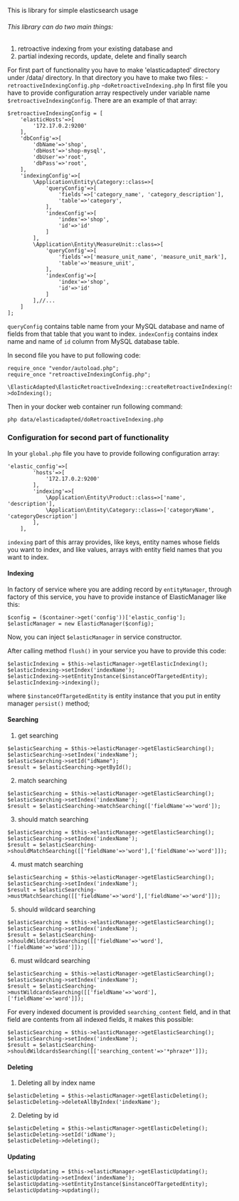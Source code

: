 
This is library for simple elasticsearch usage

###### This library can do two main things:
1. retroactive indexing from your existing database and
2. partial indexing records, update, delete and finally search

For first part of functionality you have to make 'elasticadapted' directory under /data/ directory.
In that directory you have to make two files:
-``retroactiveIndexingConfig.php``
-``doRetroactiveIndexing.php``
In first file you have to provide configuration array respectively under variable name ``$retroactiveIndexingConfig``.
There are an example of that array:
```
$retroactiveIndexingConfig = [
    'elasticHosts'=>[
        '172.17.0.2:9200'
    ],
    'dbConfig'=>[
        'dbName'=>'shop',
        'dbHost'=>'shop-mysql',
        'dbUser'=>'root',
        'dbPass'=>'root',
    ],
    'indexingConfig'=>[
        \Application\Entity\Category::class=>[
            'queryConfig'=>[
                'fields'=>['category_name', 'category_description'],
                'table'=>'category',
            ],
            'indexConfig'=>[
                'index'=>'shop',
                'id'=>'id'
            ]
        ],
        \Application\Entity\MeasureUnit::class=>[
            'queryConfig'=>[
                'fields'=>['measure_unit_name', 'measure_unit_mark'],
                'table'=>'measure_unit',
            ],
            'indexConfig'=>[
                'index'=>'shop',
                'id'=>'id'
            ]
        ],//...
    ]
];
```
``queryConfig`` contains table name from your MySQL database and name of fields from that table that you want to index.
``indexConfig`` contains index name and name of ``id`` column from MySQL database table. 

In second file you have to put following code:
```
require_once "vendor/autoload.php";
require_once "retroactiveIndexingConfig.php";

\ElasticAdapted\ElasticRetroactiveIndexing::createRetroactiveIndexing($retroactiveIndexingConfig)->doIndexing();
```
Then in your docker web container run following command:
```
php data/elasticadapted/doRetroactiveIndexing.php
```


### Configuration for second part of functionality

In your ``global.php`` file you have to provide following configuration array:
```
'elastic_config'=>[
        'hosts'=>[
            '172.17.0.2:9200'
        ],
        'indexing'=>[
            \Application\Entity\Product::class=>['name', 'description'],
            \Application\Entity\Category::class=>['categoryName', 'categoryDescription']
        ],
    ],
```
``indexing`` part of this array provides, like keys, entity names whose fields you want to index, 
and like values, arrays with entity field names that you want to index.

#### Indexing
In factory of service where you are adding record by ``entityManager``, through factory of this service, 
you have to provide instance of ElasticManager like this:
```
$config = ($container->get('config'))['elastic_config'];
$elasticManager = new ElasticManager($config);
```
Now, you can inject ``$elasticManager``  in service constructor.

After calling method ``flush()`` in your service 
you have to provide this code:
```
$elasticIndexing = $this->elasticManager->getElasticIndexing();
$elasticIndexing->setIndex('indexName');
$elasticIndexing->setEntityInstance($instanceOfTargetedEntity);
$elasticIndexing->indexing();
```
where ``$instanceOfTargetedEntity`` is entity instance that you put in entity manager ``persist()`` method;

#### Searching
1. get searching
```
$elasticSearching = $this->elasticManager->getElasticSearching();
$elasticSearching->setIndex('indexName');
$elasticSearching->setId("idName");
$result = $elasticSearching->getById();    
```
2. match searching 
```
$elasticSearching = $this->elasticManager->getElasticSearching();
$elasticSearching->setIndex('indexName');
$result = $elasticSearching->matchSearching(['fieldName'=>'word']);  
```
3. should match searching
```
$elasticSearching = $this->elasticManager->getElasticSearching();
$elasticSearching->setIndex('indexName');
$result = $elasticSearching->shouldMatchSearching([['fieldName'=>'word'],['fieldName'=>'word']]);
```
4. must match searching
```
$elasticSearching = $this->elasticManager->getElasticSearching();
$elasticSearching->setIndex('indexName');
$result = $elasticSearching->mustMatchSearching([['fieldName'=>'word'],['fieldName'=>'word']]);
```
5. should wildcard searching
```
$elasticSearching = $this->elasticManager->getElasticSearching();
$elasticSearching->setIndex('indexName');
$result = $elasticSearching->shouldWildcardsSearching([['fieldName'=>'word'],['fieldName'=>'word']]);
```
6. must wildcard searching
```
$elasticSearching = $this->elasticManager->getElasticSearching();
$elasticSearching->setIndex('indexName');
$result = $elasticSearching->mustWildcardsSearching([['fieldName'=>'word'],['fieldName'=>'word']]);
```
For every indexed document is provided ``searching_content`` field, and in that field are contents from all indexed fields, it makes this possible:
```
$elasticSearching = $this->elasticManager->getElasticSearching();
$elasticSearching->setIndex('indexName');
$result = $elasticSearching->shouldWildcardsSearching([['searching_content'=>'*phraze*']]);
```
#### Deleting
1. Deleting all by index name
```
$elasticDeleting = $this->elasticManager->getElasticDeleting();
$elasticDeleting->deleteAllByIndex('indexName');
```
2. Deleting by id
```
$elasticDeleting = $this->elasticManager->getElasticDeleting();
$elasticDeleting->setId('idName');
$elasticDeleting->deleting();
```

#### Updating
```
$elasticUpdating = $this->elasticManager->getElasticUpdating();
$elasticUpdating->setIndex('indexName');
$elasticUpdating->setEntityInstance($instanceOfTargetedEntity);
$elasticUpdating->updating();
```